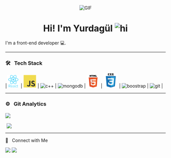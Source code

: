 <p align="center">
<img alt="GIF" src="https://www.sithcomputers.com/wp-content/uploads/2021/05/Adv.-Python.gif?raw=true" height="280" />
<p/>
<h1 align="center"> Hi! I'm Yurdagül <img src="https://user-images.githubusercontent.com/1303154/88677602-1635ba80-d120-11ea-84d8-d263ba5fc3c0.gif" width="28px" alt="hi"></h1>

I'm a front-end developer 💻.

<hr>

### 🛠 &nbsp; Tech Stack

|<img src="https://raw.githubusercontent.com/devicons/devicon/master/icons/react/react-original-wordmark.svg" width=40> | <img src="https://raw.githubusercontent.com/devicons/devicon/master/icons/javascript/javascript-original.svg" width="40"> | <img src="https://raw.githubusercontent.com/coderjojo/coderjojo/master/img/cpp.png" alt="c++" width="40"> | <img src="https://www.vectorlogo.zone/logos/mongodb/mongodb-icon.svg" alt="mongodb" width="40"> | <img src="https://raw.githubusercontent.com/devicons/devicon/master/icons/html5/html5-original-wordmark.svg" alt="html5" width="40"> | <img src="https://raw.githubusercontent.com/devicons/devicon/master/icons/css3/css3-original-wordmark.svg" alt="css3" width="45" height="45"/> | <img src="https://www.vectorlogo.zone/logos/getbootstrap/getbootstrap-icon.svg" alt="boostrap" width="40"> | <img src="https://www.vectorlogo.zone/logos/git-scm/git-scm-icon.svg" alt="git" width="40"> |

<hr>

### ⚙️ &nbsp; Git Analytics
 
<p><img align="center" src="https://github-readme-stats.vercel.app/api?username=yurdagulOlgun&theme=dark&show_icons=true" /></p>
<p>&nbsp;<img align="center" src="https://github-readme-stats.vercel.app/api/top-langs/?username=yurdagulOlgun&theme=dark&layout=compact" width="410" /></p>

<hr>

🤝 &nbsp; Connect with Me

[<img src="https://img.shields.io/badge/linkedin-%230077B5.svg?&style=for-the-badge&logo=linkedin&logoColor=white" />](https://www.linkedin.com/in/yurdagul-olgun/)
[<img src="https://img.shields.io/badge/twitter-%231DA1F2.svg?&style=for-the-badge&logo=twitter&logoColor=white" />](https://twitter.com/glolgunn)
